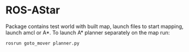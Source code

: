 # ROS-AStar
Package contains test world with built map, launch files to start mapping, launch amcl or A*.
To launch A* planner separately on the map run:

    rosrun goto_mover planner.py

